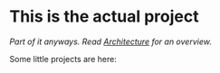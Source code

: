 # This is the actual project

*Part of it anyways. Read [Architecture](/architecture) for an overview.*

Some little projects are here:
